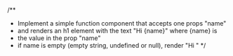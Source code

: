 /**
 * Implement a simple function component that accepts one props "name"
 * and renders an h1 element with the text "Hi {name}" where {name} is 
 * the value in the prop "name"
 * if name is empty (empty string, undefined or null), render "Hi "
 */